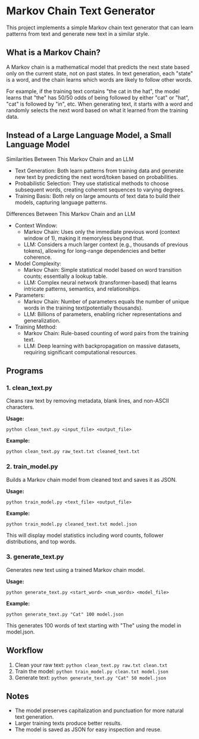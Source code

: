 # Markov Chain Text Generator

This project implements a simple Markov chain text generator that can learn patterns from text and generate new text in a similar style.

## What is a Markov Chain?

A Markov chain is a mathematical model that predicts the next state based only on the current state, not on past states. In text generation, each "state" is a word, and the chain learns which words are likely to follow other words.

For example, if the training text contains "the cat in the hat", the model learns that "the" has 50/50 odds of being followed by either "cat" or "hat", "cat" is followed by "in", etc. When generating text, it starts with a word and randomly selects the next word based on what it learned from the training data.

## Instead of a Large Language Model, a Small Language Model
Similarities Between This Markov Chain and an LLM
- Text Generation: Both learn patterns from training data and generate new text by predicting the next word/token based on probabilities.
- Probabilistic Selection: They use statistical methods to choose subsequent words, creating coherent sequences to varying degrees.
- Training Basis: Both rely on large amounts of text data to build their models, capturing language patterns.

Differences Between This Markov Chain and an LLM
- Context Window:
    - Markov Chain: Uses only the immediate previous word (context window of 1), making it memoryless beyond that.
    - LLM: Considers a much larger context (e.g., thousands of previous tokens), allowing for long-range dependencies and better coherence.
- Model Complexity:
    - Markov Chain: Simple statistical model based on word transition counts; essentially a lookup table.
    - LLM: Complex neural network (transformer-based) that learns intricate patterns, semantics, and relationships.
- Parameters:
    - Markov Chain: Number of parameters equals the number of unique words in the training text(potentially thousands).
    - LLM: Billions of parameters, enabling richer representations and generalization.
- Training Method:
    - Markov Chain: Rule-based counting of word pairs from the training text.
    - LLM: Deep learning with backpropagation on massive datasets, requiring significant computational resources.

## Programs

### 1. clean_text.py
Cleans raw text by removing metadata, blank lines, and non-ASCII characters.

**Usage:**
```
python clean_text.py <input_file> <output_file>
```

**Example:**
```
python clean_text.py raw_text.txt cleaned_text.txt
```

### 2. train_model.py
Builds a Markov chain model from cleaned text and saves it as JSON.

**Usage:**
```
python train_model.py <text_file> <output_file>
```

**Example:**
```
python train_model.py cleaned_text.txt model.json
```

This will display model statistics including word counts, follower distributions, and top words.

### 3. generate_text.py
Generates new text using a trained Markov chain model.

**Usage:**
```
python generate_text.py <start_word> <num_words> <model_file>
```

**Example:**
```
python generate_text.py "Cat" 100 model.json
```

This generates 100 words of text starting with "The" using the model in model.json.

## Workflow

1. Clean your raw text: `python clean_text.py raw.txt clean.txt`
2. Train the model: `python train_model.py clean.txt model.json`
3. Generate text: `python generate_text.py "Cat" 50 model.json`

## Notes

- The model preserves capitalization and punctuation for more natural text generation.
- Larger training texts produce better results.
- The model is saved as JSON for easy inspection and reuse.
